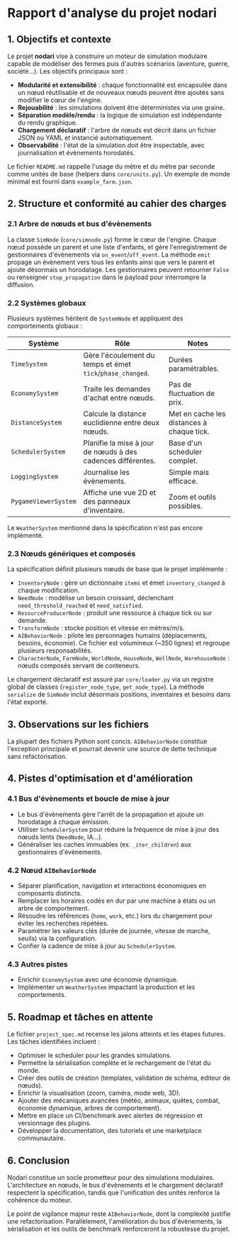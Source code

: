 # Rapport d'analyse du projet nodari

## 1. Objectifs et contexte
Le projet **nodari** vise à construire un moteur de simulation modulaire capable de modéliser des fermes puis d'autres scénarios (aventure, guerre, société...). Les objectifs principaux sont :
- **Modularité et extensibilité** : chaque fonctionnalité est encapsulée dans un nœud réutilisable et de nouveaux nœuds peuvent être ajoutés sans modifier le cœur de l'engine.
- **Rejouabilité** : les simulations doivent être déterministes via une graine.
- **Séparation modèle/rendu** : la logique de simulation est indépendante du rendu graphique.
- **Chargement déclaratif** : l'arbre de nœuds est décrit dans un fichier JSON ou YAML et instancié automatiquement.
- **Observabilité** : l'état de la simulation doit être inspectable, avec journalisation et évènements horodatés.

Le fichier `README.md` rappelle l'usage du mètre et du mètre par seconde comme unités de base (helpers dans `core/units.py`). Un exemple de monde minimal est fourni dans `example_farm.json`.

## 2. Structure et conformité au cahier des charges

### 2.1 Arbre de nœuds et bus d'évènements
La classe `SimNode` (`core/simnode.py`) forme le cœur de l'engine. Chaque nœud possède un parent et une liste d'enfants, et gère l'enregistrement de gestionnaires d'évènements via `on_event`/`off_event`. La méthode `emit` propage un évènement vers tous les enfants ainsi que vers le parent et ajoute désormais un horodatage. Les gestionnaires peuvent retourner `False` ou renseigner `stop_propagation` dans le payload pour interrompre la diffusion.

### 2.2 Systèmes globaux
Plusieurs systèmes héritent de `SystemNode` et appliquent des comportements globaux :

| Système | Rôle | Notes |
|--------|------|-------|
| `TimeSystem` | Gère l'écoulement du temps et émet `tick`/`phase_changed`. | Durées paramétrables. |
| `EconomySystem` | Traite les demandes d'achat entre nœuds. | Pas de fluctuation de prix. |
| `DistanceSystem` | Calcule la distance euclidienne entre deux nœuds. | Met en cache les distances à chaque tick. |
| `SchedulerSystem` | Planifie la mise à jour de nœuds à des cadences différentes. | Base d'un scheduler complet. |
| `LoggingSystem` | Journalise les évènements. | Simple mais efficace. |
| `PygameViewerSystem` | Affiche une vue 2D et des panneaux d'inventaire. | Zoom et outils possibles. |

Le `WeatherSystem` mentionné dans la spécification n'est pas encore implémenté.

### 2.3 Nœuds génériques et composés
La spécification définit plusieurs nœuds de base que le projet implémente :
- `InventoryNode` : gère un dictionnaire `items` et émet `inventory_changed` à chaque modification.
- `NeedNode` : modélise un besoin croissant, déclenchant `need_threshold_reached` et `need_satisfied`.
- `ResourceProducerNode` : produit une ressource à chaque tick ou sur demande.
- `TransformNode` : stocke position et vitesse en mètres/m/s.
- `AIBehaviorNode` : pilote les personnages humains (déplacements, besoins, économie). Ce fichier est volumineux (~350 lignes) et regroupe plusieurs responsabilités.
- `CharacterNode`, `FarmNode`, `WorldNode`, `HouseNode`, `WellNode`, `WarehouseNode` : nœuds composés servant de conteneurs.

Le chargement déclaratif est assuré par `core/loader.py` via un registre global de classes (`register_node_type`, `get_node_type`).
La méthode `serialize` de `SimNode` inclut désormais positions, inventaires et besoins dans l'état exporté.

## 3. Observations sur les fichiers
La plupart des fichiers Python sont concis. `AIBehaviorNode` constitue l'exception principale et pourrait devenir une source de dette technique sans refactorisation.

## 4. Pistes d'optimisation et d'amélioration

### 4.1 Bus d'évènements et boucle de mise à jour
- Le bus d'évènements gère l'arrêt de la propagation et ajoute un horodatage à chaque émission.
- Utiliser `SchedulerSystem` pour réduire la fréquence de mise à jour des nœuds lents (`NeedNode`, IA...).
- Généraliser les caches immuables (ex. `_iter_children`) aux gestionnaires d'évènements.

### 4.2 Nœud `AIBehaviorNode`
- Séparer planification, navigation et interactions économiques en composants distincts.
- Remplacer les horaires codés en dur par une machine à états ou un arbre de comportement.
- Résoudre les références (`home`, `work`, etc.) lors du chargement pour éviter les recherches répétées.
- Paramétrer les valeurs clés (durée de journée, vitesse de marche, seuils) via la configuration.
- Confier la cadence de mise à jour au `SchedulerSystem`.

### 4.3 Autres pistes
- Enrichir `EconomySystem` avec une économie dynamique.
- Implémenter un `WeatherSystem` impactant la production et les comportements.

## 5. Roadmap et tâches en attente
Le fichier `project_spec.md` recense les jalons atteints et les étapes futures. Les tâches identifiées incluent :
- Optimiser le scheduler pour les grandes simulations.
- Permettre la sérialisation complète et le rechargement de l'état du monde.
- Créer des outils de création (templates, validation de schéma, éditeur de nœuds).
- Enrichir la visualisation (zoom, caméra, mode web, 3D).
- Ajouter des mécaniques avancées (météo, animaux, quêtes, combat, économie dynamique, arbres de comportement).
- Mettre en place un CI/benchmark avec alertes de régression et versionnage des plugins.
- Développer la documentation, des tutoriels et une marketplace communautaire.

## 6. Conclusion
Nodari constitue un socle prometteur pour des simulations modulaires. L'architecture en nœuds, le bus d'évènements et le chargement déclaratif respectent la spécification, tandis que l'unification des unités renforce la cohérence du moteur.

Le point de vigilance majeur reste `AIBehaviorNode`, dont la complexité justifie une refactorisation. Parallèlement, l'amélioration du bus d'évènements, la sérialisation et les outils de benchmark renforceront la robustesse du projet.
